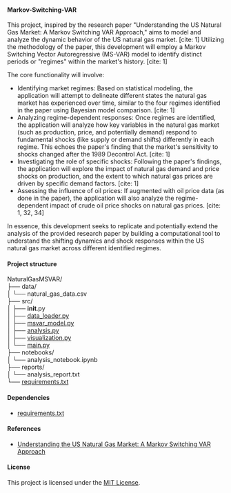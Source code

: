 #### Markov-Switching-VAR
This project, inspired by the research paper "Understanding the US Natural Gas Market: A Markov Switching VAR Approach," aims to model and analyze the dynamic behavior of the US natural gas market. [cite: 1] Utilizing the methodology of the paper, this development will employ a Markov Switching Vector Autoregressive (MS-VAR) model to identify distinct periods or "regimes" within the market's history. [cite: 1]

The core functionality will involve:

- Identifying market regimes:
  Based on statistical modeling, the application will attempt to delineate different states the natural gas market has experienced over time, similar to the four regimes identified in the paper using Bayesian model comparison. [cite: 1]
- Analyzing regime-dependent responses:
  Once regimes are identified, the application will analyze how key variables in the natural gas market (such as production, price, and potentially demand) respond to fundamental shocks (like supply or demand shifts) differently in each regime. This echoes the paper's finding that the market's sensitivity to shocks changed after the 1989 Decontrol Act. [cite: 1]
- Investigating the role of specific shocks:
  Following the paper's findings, the application will explore the impact of natural gas demand and price shocks on production, and the extent to which natural gas prices are driven by specific demand factors. [cite: 1]
- Assessing the influence of oil prices:
  If augmented with oil price data (as done in the paper), the application will also analyze the regime-dependent impact of crude oil price shocks on natural gas prices. [cite: 1, 32, 34]

In essence, this development seeks to replicate and potentially extend the analysis of the provided research paper by building a computational tool to understand the shifting dynamics and shock responses within the US natural gas market across different identified regimes.

#### Project structure
NaturalGasMSVAR/\
├── data/\
│ └── natural_gas_data.csv\
├── src/\
│ ├── __init__.py\
│ ├── [data_loader.py](https://github.com/manuelmusngi/Markov-Switching-VAR/blob/main/src/data_loader.py)\
│ ├── [msvar_model.py](https://github.com/manuelmusngi/Markov-Switching-VAR/blob/main/src/msvar_model.py)\
│ ├── [analysis.py](https://github.com/manuelmusngi/Markov-Switching-VAR/blob/main/src/analysis.py)\
│ ├── [visualization.py](https://github.com/manuelmusngi/Markov-Switching-VAR/blob/main/src/visualization.py)\
│ └── [main.py](https://github.com/manuelmusngi/Markov-Switching-VAR/blob/main/src/main.py)\
├── notebooks/\
│ └── analysis_notebook.ipynb\
├── reports/\
│ └── analysis_report.txt\
└── [requirements.txt](https://github.com/manuelmusngi/Markov-Switching-VAR/blob/main/requirements.txt)

#### Dependencies
  - [requirements.txt](https://github.com/manuelmusngi/Markov-Switching-VAR/blob/main/requirements.txt)

#### References
- [Understanding the US Natural Gas Market: A Markov Switching VAR Approach](https://papers.ssrn.com/sol3/papers.cfm?abstract_id=3156000)

#### License
This project is licensed under the [MIT License](https://github.com/manuelmusngi/regime_switching_models/edit/main/LICENSE).

